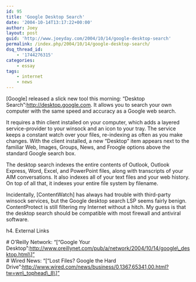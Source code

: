```yaml
---
id: 95
title: 'Google Desktop Search'
date: '2004-10-14T13:17:22+00:00'
author: Joey
layout: post
guid: 'http://www.joeyday.com/2004/10/14/google-desktop-search'
permalink: /index.php/2004/10/14/google-desktop-search/
dsq_thread_id:
    - '1744276315'
categories:
    - essay
tags:
    - internet
    - news
---
```


\[Google\] released a slick new tool this morning: “Desktop Search”:http://desktop.google.com. It allows you to search your own computer with the same speed and accuracy as a Google web search.

It requires a thin client installed on your computer, which adds a layered service-provider to your winsock and an icon to your tray. The service keeps a constant watch over your files, re-indexing as often as you make changes. With the client installed, a new “Desktop” item appears next to the familiar Web, Images, Groups, News, and Froogle options above the standard Google search box.

The desktop search indexes the entire contents of Outlook, Outlook Express, Word, Excel, and PowerPoint files, along with transcripts of your AIM conversations. It also indexes all of your text files and your web history. On top of all that, it indexes your entire file system by filename.

Incidentally, \[ContentWatch\] has always had trouble with third-party winsock services, but the Google desktop search LSP seems fairly benign. ContentProtect is still filtering my Internet without a hitch. My guess is that the desktop search should be compatible with most firewall and antiviral software.

h4. External Links

\# O’Reilly Network: “\[“Google Your Desktop”:http://www.oreillynet.com/pub/a/network/2004/10/14/google\_desktop.html\]”  
\# Wired News: “\[“Lost Files? Google the Hard Drive”:http://www.wired.com/news/business/0,1367,65341,00.html?tw=wn\_tophead\_8\]”